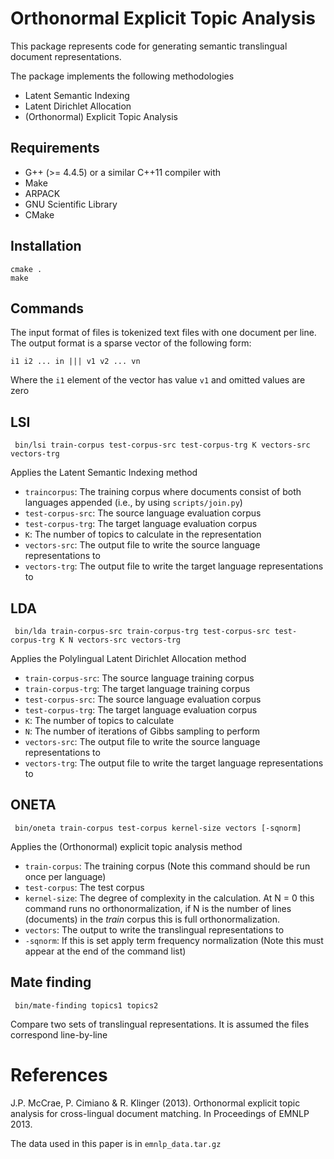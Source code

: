 Orthonormal Explicit Topic Analysis
===================================

This package represents code for generating semantic translingual document representations.

The package implements the following methodologies

* Latent Semantic Indexing
* Latent Dirichlet Allocation
* (Orthonormal) Explicit Topic Analysis

Requirements
------------

* G++ (>= 4.4.5) or a similar C++11 compiler with
* Make
* ARPACK
* GNU Scientific Library
* CMake

Installation
------------

    cmake .
    make

Commands
--------

The input format of files is tokenized text files with one document per line. The output format is a sparse vector of the following form:

    i1 i2 ... in ||| v1 v2 ... vn

Where the `i1` element of the vector has value `v1` and omitted values are zero

LSI
---

     bin/lsi train-corpus test-corpus-src test-corpus-trg K vectors-src vectors-trg

Applies the Latent Semantic Indexing method

* `traincorpus`: The training corpus where documents consist of both languages appended (i.e., by using `scripts/join.py`)
* `test-corpus-src`: The source language evaluation corpus
* `test-corpus-trg`: The target language evaluation corpus
* `K`: The number of topics to calculate in the representation
* `vectors-src`: The output file to write the source language representations to
* `vectors-trg`: The output file to write the target language representations to

LDA
---

     bin/lda train-corpus-src train-corpus-trg test-corpus-src test-corpus-trg K N vectors-src vectors-trg

Applies the Polylingual Latent Dirichlet Allocation method

* `train-corpus-src`: The source language training corpus
* `train-corpus-trg`: The target language training corpus
* `test-corpus-src`: The source language evaluation corpus
* `test-corpus-trg`: The target language evaluation corpus
* `K`: The number of topics to calculate
* `N`: The number of iterations of Gibbs sampling to perform
* `vectors-src`: The output file to write the source language representations to
* `vectors-trg`: The output file to write the target language representations to   

ONETA
-----

     bin/oneta train-corpus test-corpus kernel-size vectors [-sqnorm]

Applies the (Orthonormal) explicit topic analysis method

* `train-corpus`: The training corpus (Note this command should be run once per language)
* `test-corpus`: The test corpus
* `kernel-size`: The degree of complexity in the calculation. At N = 0 this command
    runs no orthonormalization, if N is the number of lines (documents) in the _train_ corpus
    this is full orthonormalization.
* `vectors`: The output to write the translingual representations to
* `-sqnorm`: If this is set apply term frequency normalization (Note this must appear at the end of the command list)

Mate finding
------------

     bin/mate-finding topics1 topics2

Compare two sets of translingual representations. It is assumed the files correspond line-by-line

References
==========

J.P. McCrae, P. Cimiano & R. Klinger (2013). Orthonormal explicit topic analysis for cross-lingual document matching. In 
Proceedings of EMNLP 2013.

The data used in this paper is in `emnlp_data.tar.gz`
